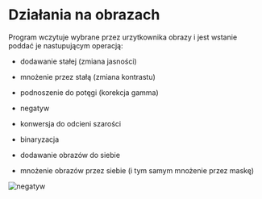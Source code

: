 # Działania na obrazach

Program wczytuje wybrane przez urzytkownika obrazy i jest wstanie poddać je nastupującym operacją:
- dodawanie stałej (zmiana jasności)
- mnożenie przez stałą (zmiana kontrastu)
- podnoszenie do potęgi (korekcja gamma)

- negatyw
- konwersja do odcieni szarości
- binaryzacja

- dodawanie obrazów do siebie
- mnożenie obrazów przez siebie (i tym samym mnożenie przez maskę)


![negatyw](https://user-images.githubusercontent.com/35350516/39772662-1cbdfffc-52f6-11e8-9dec-87c6b381b9ed.PNG)
